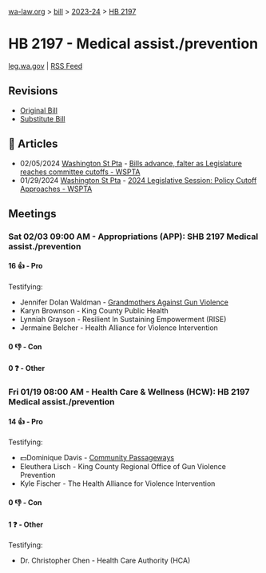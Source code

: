 [wa-law.org](/) > [bill](/bill/) > [2023-24](/bill/2023-24/) > [HB 2197](/bill/2023-24/hb/2197/)

# HB 2197 - Medical assist./prevention
[leg.wa.gov](https://app.leg.wa.gov/billsummary?BillNumber=2197&Year=2023&Initiative=false) | [RSS Feed](./rss.xml)

## Revisions
* [Original Bill](1/)
* [Substitute Bill](S/)

## 📰 Articles
* 02/05/2024 [Washington St Pta](/org/washington_st_pta/) - [Bills advance, falter as Legislature reaches committee cutoffs - WSPTA](https://www.wastatepta.org/bills-advance-falter-as-legislature-reaches-committee-cutoffs/#:~:text=HB%202197)
* 01/29/2024 [Washington St Pta](/org/washington_st_pta/) - [2024 Legislative Session: Policy Cutoff Approaches - WSPTA](https://www.wastatepta.org/policy-cutoff-approaches/#:~:text=HB%202197)

## Meetings
### Sat 02/03 09:00 AM - Appropriations (APP): SHB 2197 Medical assist./prevention
#### 16 👍 - Pro
Testifying:
* Jennifer Dolan Waldman - [Grandmothers Against Gun Violence](/org/grandmothers_against_gun_violence/)
* Karyn Brownson - King County Public Health
* Lynniah Grayson - Resilient In Sustaining Empowerment (RISE)
* Jermaine Belcher - Health Alliance for Violence Intervention

#### 0 👎 - Con

#### 0 ❓ - Other

### Fri 01/19 08:00 AM - Health Care & Wellness (HCW): HB 2197 Medical assist./prevention
#### 14 👍 - Pro
Testifying:
* 💵Dominique Davis - [Community Passageways](/org/community_passageways/)
* Eleuthera Lisch - King County Regional Office of Gun Violence Prevention
* Kyle Fischer - The Health Alliance for Violence Intervention

#### 0 👎 - Con

#### 1 ❓ - Other
Testifying:
* Dr. Christopher Chen - Health Care Authority (HCA)
